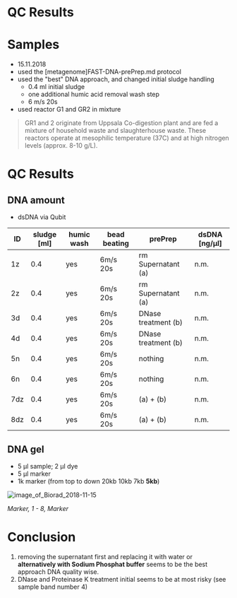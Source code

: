 QC Results
===
# Samples

* 15.11.2018
* used the [metagenome]FAST-DNA-prePrep.md protocol
* used the "best" DNA approach, and changed initial sludge handling
  * 0.4 ml initial sludge
  * one additional humic acid removal wash step
  * 6 m/s 20s
* used reactor G1 and GR2 in mixture

> GR1 and 2 originate from Uppsala Co-digestion plant and are fed a mixture of household waste and slaughterhouse waste. These reactors operate at mesophilic temperature (37C) and at high nitrogen levels (approx. 8-10 g/L).

# QC Results
## DNA amount

* dsDNA via Qubit

| ID | sludge [ml] | humic wash |  bead beating | prePrep | dsDNA [ng/µl]
| -| -------- | ---| ---|----|----|
| 1z | 0.4 | yes | 6m/s 20s | rm Supernatant (a) | n.m.
| 2z | 0.4 | yes | 6m/s 20s | rm Supernatant (a)| n.m.
| 3d |0.4 | yes |6m/s 20s | DNase treatment (b)| n.m.
| 4d |0.4 | yes | 6m/s 20s | DNase treatment (b)| n.m.
| 5n | 0.4| yes | 6m/s 20s | nothing| n.m.
| 6n | 0.4 | yes | 6m/s 20s | nothing| n.m.
| 7dz | 0.4 | yes | 6m/s 20s | (a) + (b)| n.m.
| 8dz | 0.4 | yes |6m/s 20s |(a) + (b)|n.m.|


## DNA gel

* 5 µl sample; 2 µl dye
* 5 µl marker
* 1k marker (from top to down 20kb 10kb 7kb **5kb**)

![image_of_Biorad_2018-11-15](https://raw.githubusercontent.com/replikation/wet_lab_protocols/master/results/img/Biorad_2018-11-15_15hr_49min.jpg)

*Marker, 1 - 8, Marker*

# Conclusion

1. removing the supernatant first and replacing it with water or **alternatively with Sodium Phosphat buffer** seems to be the best approach DNA quality wise.
2. DNase and Proteinase K treatment initial seems to be at most risky (see sample band number 4)
